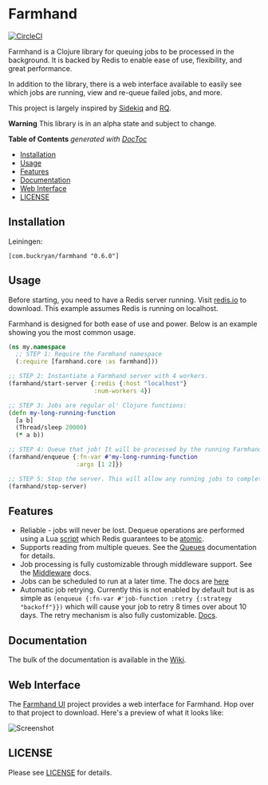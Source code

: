 # Farmhand

[![CircleCI](https://circleci.com/gh/b-ryan/farmhand.svg?style=svg)](https://circleci.com/gh/b-ryan/farmhand)

Farmhand is a Clojure library for queuing jobs to be processed in the
background. It is backed by Redis to enable ease of use, flexibility, and great
performance.

In addition to the library, there is a web interface available to easily see
which jobs are running, view and re-queue failed jobs, and more.

This project is largely inspired by
[Sidekiq](https://github.com/mperham/sidekiq) and
[RQ](https://github.com/nvie/rq).

**Warning** This library is in an alpha state and subject to change.

<!-- START doctoc generated TOC please keep comment here to allow auto update -->
<!-- DON'T EDIT THIS SECTION, INSTEAD RE-RUN doctoc TO UPDATE -->
**Table of Contents**  *generated with [DocToc](https://github.com/thlorenz/doctoc)*

- [Installation](#installation)
- [Usage](#usage)
- [Features](#features)
- [Documentation](#documentation)
- [Web Interface](#web-interface)
- [LICENSE](#license)

<!-- END doctoc generated TOC please keep comment here to allow auto update -->

## Installation

Leiningen:

```
[com.buckryan/farmhand "0.6.0"]
```

## Usage

Before starting, you need to have a Redis server running. Visit
[redis.io](https://redis.io/) to download. This example assumes Redis is running
on localhost.

Farmhand is designed for both ease of use and power. Below is an example showing
you the most common usage.

```clojure
(ns my.namespace
  ;; STEP 1: Require the Farmhand namespace
  (:require [farmhand.core :as farmhand]))

;; STEP 2: Instantiate a Farmhand server with 4 workers.
(farmhand/start-server {:redis {:host "localhost"}
                        :num-workers 4})

;; STEP 3: Jobs are regular ol' Clojure functions:
(defn my-long-running-function
  [a b]
  (Thread/sleep 20000)
  (* a b))

;; STEP 4: Queue that job! It will be processed by the running Farmhand server.
(farmhand/enqueue {:fn-var #'my-long-running-function
                   :args [1 2]})

;; STEP 5: Stop the server. This will allow any running jobs to complete.
(farmhand/stop-server)
```

## Features

- Reliable - jobs will never be lost. Dequeue operations are performed using a
  Lua
  [script](https://github.com/b-ryan/farmhand/blob/master/resources/farmhand/dequeue.lua)
  which Redis guarantees to be
  [atomic](https://redis.io/commands/eval#atomicity-of-scripts).
- Supports reading from multiple queues. See the
  [Queues](https://github.com/b-ryan/farmhand/wiki/Queues) documentation for
  details.
- Job processing is fully customizable through middleware support. See the
  [Middleware](https://github.com/b-ryan/farmhand/wiki/Middleware) docs.
- Jobs can be scheduled to run at a later time. The docs are
  [here](https://github.com/b-ryan/farmhand/wiki/Scheduling)
- Automatic job retrying. Currently this is not enabled by default but is as
  simple as `(enqueue {:fn-var #'job-function :retry {:strategy "backoff"}})`
  which will cause your job to retry 8 times over about 10 days. The retry
  mechanism is also fully customizable.
  [Docs](https://github.com/b-ryan/farmhand/wiki/Retrying-Jobs).

## Documentation

The bulk of the documentation is available in the
[Wiki](https://github.com/b-ryan/farmhand/wiki).

## Web Interface

The [Farmhand UI](https://github.com/b-ryan/farmhand-ui) project provides a web
interface for Farmhand. Hop over to that project to download. Here's a preview
of what it looks like:

![Screenshot](https://github.com/b-ryan/farmhand-ui/raw/master/preview.png)

## LICENSE

Please see [LICENSE](https://github.com/b-ryan/farmhand/blob/master/LICENSE)
for details.
